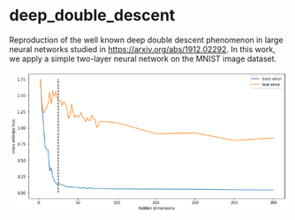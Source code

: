 # deep_double_descent

Reproduction of the well known deep double descent phenomenon in large neural networks studied in https://arxiv.org/abs/1912.02292. In this work, we apply a simple two-layer neural network on the MNIST image dataset.

![posterior corner plot](https://raw.githubusercontent.com/hschia/deep_double_descent/main/double_descent.png) 
